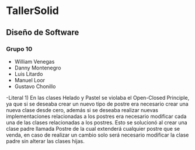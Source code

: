 # TallerSolid

## Diseño de Software

### Grupo 10

- William Venegas
- Danny Montenegro
- Luis Litardo
- Manuel Loor
- Gustavo Chonillo


-Literal 1) En las clases Helado y Pastel se violaba el Open-Closed Principle, ya que si se deseaba crear 
un nuevo tipo de postre era necesario crear una nueva clase desde cero, además si se deseaba realizar nuevas implementaciones
relacionadas a los postres era necesario modificar cada una de las clases relacionadas a los postres. Esto se solucionó al 
crear una clase padre llamada Postre de la cual extenderá cualquier postre que se venda, en caso de realizar un cambio 
solo será necesario modificar la clase padre sin alterar las clases hijas.
